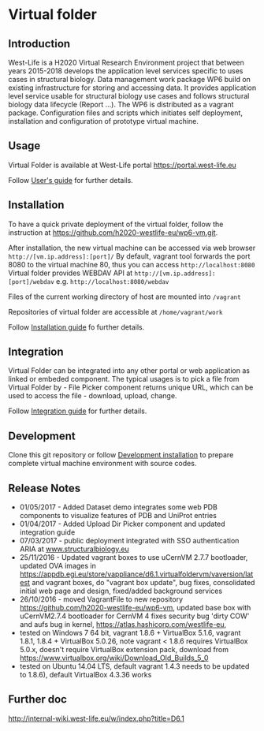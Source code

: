 # Virtual folder

## Introduction
West-Life is a H2020 Virtual Research Environment project that between years 2015-2018 develops the application level services specific to uses cases in structural biology.
Data management work package WP6 build on existing infrastructure for storing and accessing data. It provides application level service usable for structural biology use cases and follows structural biology data lifecycle (Report ...).
The WP6 is distributed as a vagrant package. Configuration files and scripts which initiates self deployment, installation and configuration of prototype virtual machine.


## Usage
Virtual Folder is available at West-Life portal https://portal.west-life.eu

Follow [User's guide](doc/users-guide.md) for further details.

## Installation

To have a quick private deployment of the virtual folder, follow the instruction at https://github.com/h2020-westlife-eu/wp6-vm.git.

After installation, the new virtual machine can be accessed via web browser `http://[vm.ip.address]:[port]/`
By default, vagrant tool forwards the port 8080 to the virtual machine 80, thus you can access `http://localhost:8080`
Virtual folder provides WEBDAV API at `http://[vm.ip.address]:[port]/webdav` e.g. `http://localhost:8080/webdav`

Files of the current working directory of host are mounted into <code>/vagrant</code>

Repositories of virtual folder are accessible at <code>/home/vagrant/work</code>

Follow [Installation guide](doc/installation-guide.md) fo further details.

## Integration

Virtual Folder can be integrated into any other portal or web application as linked or embeded component.
The typical usages is to pick a file from Virtual Folder by - File Picker component returns unique URL, which
can be used to access the file - download, upload, change.

Follow [Integration guide](doc/integration-guide.md) for further details.

## Development

Clone this git repository or follow [Development installation](doc/installation-guide/development-installation.md)
to prepare complete virtual machine environment with source codes.

## Release Notes

  * 01/05/2017 - Added Dataset demo integrates some web PDB components to visualize features of PDB and UniProt entries
  * 01/04/2017 - Added Upload Dir Picker component and updated integration guide
  * 07/03/2017 - public deployment integrated with SSO authentication ARIA at www.structuralbiology.eu
  * 25/11/2016 - Updated vagrant boxes to use uCernVM 2.7.7 bootloader, updated OVA images in https://appdb.egi.eu/store/vappliance/d6.1.virtualfoldervm/vaversion/latest and vagrant boxes, do "vagrant box update", bug fixes, consolidated initial web page and design, fixed/added background services
  * 26/10/2016 - moved VagrantFile to new repository https://github.com/h2020-westlife-eu/wp6-vm, updated base box with uCernVM2.7.4 bootloader for CernVM 4 fixes security bug 'dirty COW' and aufs bug in kernel, https://atlas.hashicorp.com/westlife-eu, 
  * tested on Windows 7 64 bit, vagrant 1.8.6 + VirtualBox 5.1.6, vagrant 1.8.1, 1.8.4 + VirtualBox 5.0.26, note vagrant < 1.8.6 requires VirtualBox 5.0.x, doesn't require VirtualBox extension pack, download from https://www.virtualbox.org/wiki/Download_Old_Builds_5_0
  * tested on  Ubuntu 14.04 LTS, default vagrant 1.4.3 needs to be updated to 1.8.6), default VirtualBox 4.3.36 works

## Further doc
http://internal-wiki.west-life.eu/w/index.php?title=D6.1
